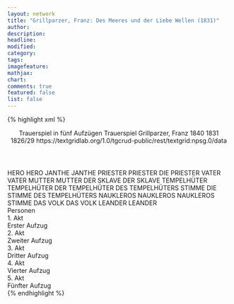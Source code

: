 ```yaml
---
layout: network
title: "Grillparzer, Franz: Des Meeres und der Liebe Wellen (1831)"
author:
description:
headline:
modified:
category:
tags:
imagefeature: 
mathjax: 
chart: 
comments: true
featured: false
list: false
---
```

{% highlight xml %}
<?xml-model href="https://raw.githubusercontent.com/DLiNa/project/master/rules/lina.rnc"?><?xml-model href="https://raw.githubusercontent.com/DLiNa/project/master/rules/lina.sch"?>
<play xmlns="http://lina.digital">
  <header>
    <title>Des Meeres und der Liebe Wellen</title>
    <subtitle>Trauerspiel in fünf Aufzügen</subtitle>
    <genretitle>Trauerspiel</genretitle>
    <author>Grillparzer, Franz</author>
    <date type="print">1840</date>
    <date type="premiere">1831</date>
    <date type="written">1826/29</date>
    <source>https://textgridlab.org/1.0/tgcrud-public/rest/textgrid:npsg.0/data</source>
  </header>
  <personae>
    <character>
      <name>HERO</name>
      <alias xml:id="hero">
        <name>HERO</name>
      </alias>
    </character>
    <character>
      <name>JANTHE</name>
      <alias xml:id="janthe">
        <name>JANTHE</name>
      </alias>
    </character>
    <character>
      <name>PRIESTER</name>
      <alias xml:id="priester">
        <name>PRIESTER</name>
      </alias>
      <alias xml:id="die_priester">
        <name>DIE PRIESTER</name>
      </alias>
    </character>
    <character>
      <name>VATER</name>
      <alias xml:id="vater">
        <name>VATER</name>
      </alias>
    </character>
    <character>
      <name>MUTTER</name>
      <alias xml:id="mutter">
        <name>MUTTER</name>
      </alias>
    </character>
    <character>
      <name>DER SKLAVE</name>
      <alias xml:id="der_sklave">
        <name>DER SKLAVE</name>
      </alias>
    </character>
    <character>
      <name>TEMPELHÜTER</name>
      <alias xml:id="tempelhüter">
        <name>TEMPELHÜTER</name>
      </alias>
      <alias xml:id="der_tempelhüter">
        <name>DER TEMPELHÜTER</name>
      </alias>
      <alias xml:id="des_tempelhüters_stimme">
        <name>DES TEMPELHÜTERS STIMME</name>
      </alias>
      <alias xml:id="die_stimme_des_tempelhüters">
        <name>DIE STIMME DES TEMPELHÜTERS</name>
      </alias>
    </character>
    <character>
      <name>NAUKLEROS</name>
      <alias xml:id="naukleros">
        <name>NAUKLEROS</name>
      </alias>
      <alias xml:id="naukleros_stimme">
        <name>NAUKLEROS STIMME</name>
      </alias>
    </character>
    <character>
      <name>DAS VOLK</name>
      <alias xml:id="das_volk">
        <name>DAS VOLK</name>
      </alias>
    </character>
    <character>
      <name>LEANDER</name>
      <alias xml:id="leander">
        <name>LEANDER</name>
      </alias>
    </character>
  </personae>
  <text>
    <div>
      <head>Personen</head>
    </div>
    <div>
      <head>1. Akt</head>
      <div>
        <head>Erster Aufzug</head>
        <sp who="#hero">
          <amount n="58" unit="speech_acts"/>
          <amount n="2121" unit="words"/>
          <amount n="290" unit="lines"/>
          <amount n="11086" unit="chars"/>
        </sp>
        <sp who="#janthe">
          <amount n="10" unit="speech_acts"/>
          <amount n="134" unit="words"/>
          <amount n="18" unit="lines"/>
          <amount n="690" unit="chars"/>
        </sp>
        <sp who="#priester">
          <amount n="43" unit="speech_acts"/>
          <amount n="872" unit="words"/>
          <amount n="125" unit="lines"/>
          <amount n="4594" unit="chars"/>
        </sp>
        <sp who="#vater">
          <amount n="13" unit="speech_acts"/>
          <amount n="252" unit="words"/>
          <amount n="38" unit="lines"/>
          <amount n="1326" unit="chars"/>
        </sp>
        <sp who="#mutter">
          <amount n="12" unit="speech_acts"/>
          <amount n="166" unit="words"/>
          <amount n="27" unit="lines"/>
          <amount n="880" unit="chars"/>
        </sp>
        <sp who="#der_sklave">
          <amount n="1" unit="speech_acts"/>
          <amount n="1" unit="words"/>
          <amount n="1" unit="lines"/>
          <amount n="3" unit="chars"/>
        </sp>
        <sp who="#naukleros_stimme">
          <amount n="1" unit="speech_acts"/>
          <amount n="3" unit="words"/>
          <amount n="1" unit="lines"/>
          <amount n="18" unit="chars"/>
        </sp>
        <sp who="#tempelhüter">
          <amount n="9" unit="speech_acts"/>
          <amount n="125" unit="words"/>
          <amount n="16" unit="lines"/>
          <amount n="614" unit="chars"/>
        </sp>
        <sp who="#naukleros">
          <amount n="14" unit="speech_acts"/>
          <amount n="366" unit="words"/>
          <amount n="49" unit="lines"/>
          <amount n="1880" unit="chars"/>
        </sp>
        <sp who="#der_tempelhüter">
          <amount n="1" unit="speech_acts"/>
          <amount n="18" unit="words"/>
          <amount n="2" unit="lines"/>
          <amount n="86" unit="chars"/>
        </sp>
        <sp who="#die_priester">
          <amount n="3" unit="speech_acts"/>
          <amount n="12" unit="words"/>
          <amount n="3" unit="lines"/>
          <amount n="66" unit="chars"/>
        </sp>
        <sp who="#das_volk">
          <amount n="3" unit="speech_acts"/>
          <amount n="12" unit="words"/>
          <amount n="3" unit="lines"/>
          <amount n="42" unit="chars"/>
        </sp>
        <sp who="#leander">
          <amount n="1" unit="speech_acts"/>
        </sp>
      </div>
    </div>
    <div>
      <head>2. Akt</head>
      <div>
        <head>Zweiter Aufzug</head>
        <sp who="#naukleros">
          <amount n="31" unit="speech_acts"/>
          <amount n="2163" unit="words"/>
          <amount n="276" unit="lines"/>
          <amount n="11345" unit="chars"/>
        </sp>
        <sp who="#leander">
          <amount n="23" unit="speech_acts"/>
          <amount n="228" unit="words"/>
          <amount n="35" unit="lines"/>
          <amount n="1144" unit="chars"/>
        </sp>
        <sp who="#hero">
          <amount n="20" unit="speech_acts"/>
          <amount n="570" unit="words"/>
          <amount n="80" unit="lines"/>
          <amount n="2865" unit="chars"/>
        </sp>
        <sp who="#priester">
          <amount n="6" unit="speech_acts"/>
          <amount n="206" unit="words"/>
          <amount n="29" unit="lines"/>
          <amount n="1086" unit="chars"/>
        </sp>
        <sp who="#janthe">
          <amount n="1" unit="speech_acts"/>
          <amount n="43" unit="words"/>
          <amount n="5" unit="lines"/>
          <amount n="221" unit="chars"/>
        </sp>
      </div>
    </div>
    <div>
      <head>3. Akt</head>
      <div>
        <head>Dritter Aufzug</head>
        <sp who="#priester">
          <amount n="6" unit="speech_acts"/>
          <amount n="739" unit="words"/>
          <amount n="96" unit="lines"/>
          <amount n="3983" unit="chars"/>
        </sp>
        <sp who="#hero">
          <amount n="49" unit="speech_acts"/>
          <amount n="1527" unit="words"/>
          <amount n="209" unit="lines"/>
          <amount n="7853" unit="chars"/>
        </sp>
        <sp who="#leander">
          <amount n="41" unit="speech_acts"/>
          <amount n="740" unit="words"/>
          <amount n="112" unit="lines"/>
          <amount n="3782" unit="chars"/>
        </sp>
        <sp who="#des_tempelhüters_stimme">
          <amount n="1" unit="speech_acts"/>
          <amount n="5" unit="words"/>
          <amount n="1" unit="lines"/>
          <amount n="26" unit="chars"/>
        </sp>
        <sp who="#janthe">
          <amount n="2" unit="speech_acts"/>
          <amount n="20" unit="words"/>
          <amount n="3" unit="lines"/>
          <amount n="104" unit="chars"/>
        </sp>
        <sp who="#tempelhüter">
          <amount n="2" unit="speech_acts"/>
          <amount n="23" unit="words"/>
          <amount n="3" unit="lines"/>
          <amount n="109" unit="chars"/>
        </sp>
      </div>
    </div>
    <div>
      <head>4. Akt</head>
      <div>
        <head>Vierter Aufzug</head>
        <sp who="#die_stimme_des_tempelhüters">
          <amount n="1" unit="speech_acts"/>
          <amount n="6" unit="words"/>
          <amount n="1" unit="lines"/>
          <amount n="43" unit="chars"/>
        </sp>
        <sp who="#hero">
          <amount n="67" unit="speech_acts"/>
          <amount n="1387" unit="words"/>
          <amount n="191" unit="lines"/>
          <amount n="6830" unit="chars"/>
        </sp>
        <sp who="#tempelhüter">
          <amount n="35" unit="speech_acts"/>
          <amount n="660" unit="words"/>
          <amount n="92" unit="lines"/>
          <amount n="3422" unit="chars"/>
        </sp>
        <sp who="#priester">
          <amount n="80" unit="speech_acts"/>
          <amount n="1483" unit="words"/>
          <amount n="220" unit="lines"/>
          <amount n="7732" unit="chars"/>
        </sp>
        <sp who="#janthe">
          <amount n="8" unit="speech_acts"/>
          <amount n="91" unit="words"/>
          <amount n="13" unit="lines"/>
          <amount n="435" unit="chars"/>
        </sp>
        <sp who="#naukleros">
          <amount n="24" unit="speech_acts"/>
          <amount n="819" unit="words"/>
          <amount n="111" unit="lines"/>
          <amount n="4276" unit="chars"/>
        </sp>
        <sp who="#leander">
          <amount n="23" unit="speech_acts"/>
          <amount n="323" unit="words"/>
          <amount n="56" unit="lines"/>
          <amount n="1685" unit="chars"/>
        </sp>
      </div>
    </div>
    <div>
      <head>5. Akt</head>
      <div>
        <head>Fünfter Aufzug</head>
        <sp who="#janthe">
          <amount n="25" unit="speech_acts"/>
          <amount n="586" unit="words"/>
          <amount n="79" unit="lines"/>
          <amount n="3054" unit="chars"/>
        </sp>
        <sp who="#hero">
          <amount n="37" unit="speech_acts"/>
          <amount n="1274" unit="words"/>
          <amount n="175" unit="lines"/>
          <amount n="6471" unit="chars"/>
        </sp>
        <sp who="#priester">
          <amount n="44" unit="speech_acts"/>
          <amount n="446" unit="words"/>
          <amount n="80" unit="lines"/>
          <amount n="2340" unit="chars"/>
        </sp>
        <sp who="#tempelhüter">
          <amount n="4" unit="speech_acts"/>
          <amount n="42" unit="words"/>
          <amount n="8" unit="lines"/>
          <amount n="222" unit="chars"/>
        </sp>
        <sp who="#naukleros">
          <amount n="7" unit="speech_acts"/>
          <amount n="24" unit="words"/>
          <amount n="7" unit="lines"/>
          <amount n="140" unit="chars"/>
        </sp>
      </div>
    </div>
  </text>
</play>
{% endhighlight %}